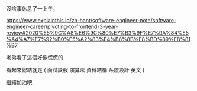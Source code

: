 沒啥事休息了一上午，

https://www.explainthis.io/zh-hant/software-engineer-note/software-engineer-career/pivoting-to-frontend-3-year-review#2020%E5%9C%A8%E6%9C%80%E7%B3%9F%E7%9A%84%E5%A4%A7%E7%92%B0%E5%A2%83%E4%B8%8B%E8%BD%89%E8%81%B7

老弟看了這個好像慌慌的

看起來總結就是 ( 面試訣竅 演算法 資料結構 系統設計 英文 )

繼續加油吧
